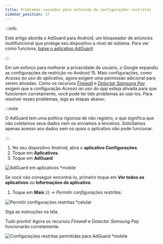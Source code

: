 ```yaml
---
title: Problemas causados pela extensão de configurações restritas
sidebar_position: 17
---
```


:::info

Este artigo aborda o AdGuard para Android, um bloqueador de anúncios multifuncional que protege seu dispositivo a nível de sistema. Para ver como funciona, [baixe o aplicativo AdGuard](https://agrd.io/download-kb-adblock)

:::

Em um esforço para melhorar a privacidade do usuário, o Google expandiu as configurações de restrição no Android 15. Mais configurações, como _Acesso ao uso do aplicativo_, agora exigem uma permissão adicional para serem ativadas. Como os recursos _[Firewall](/adguard-for-android/features/protection/firewall)_ e _[Detectar Samsung Pay](/adguard-for-android/solving-problems/samsungpay-with-adguard-in-south-korea)_ exigem que a configuração _Acesso ao uso do app_ esteja ativada para que funcionem corretamente, você pode ter tido problemas ao usá-los. Para resolver esses problemas, siga as etapas abaixo:

:::note

O AdGuard tem uma política rigorosa de não registro, o que significa que não coletamos seus dados nem os enviamos a terceiros. Solicitamos apenas acesso aos dados sem os quais o aplicativo não pode funcionar.

:::

1. No seu dispositivo Android, abra o **aplicativo Configurações**.
2. Toque em **Aplicativos**.
3. Toque em **AdGuard**

![AdGuard em aplicativos \*mobile](https://cdn.adtidy.org/content/kb/ad_blocker/android/solving_problems/problems-caused-by-extending-restricted-settings/restricted1.png)

Se você não conseguir encontrá-lo, primeiro toque em **Ver todos os aplicativos** ou **Informações do aplicativo**.

1. Toque em **Mais** (⁝) → _Permitir configurações restritas_.

![Permitir configurações restritas \*celular](https://cdn.adtidy.org/content/kb/ad_blocker/android/solving_problems/problems-caused-by-extending-restricted-settings/restricted2.png)

Siga as instruções na tela.

Tudo pronto! Agora os recursos _Firewall_ e _Detectar Samsung Pay_ funcionarão corretamente.

![Configurações restritas permitidas para AdGuard \*mobile](https://cdn.adtidy.org/content/kb/ad_blocker/android/solving_problems/problems-caused-by-extending-restricted-settings/restricted3.png)
